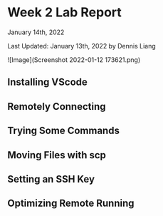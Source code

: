 # Week 2 Lab Report
January 14th, 2022

Last Updated: January 13th, 2022 by Dennis Liang

![Image](Screenshot 2022-01-12 173621.png)

## Installing VScode

## Remotely Connecting

## Trying Some Commands

## Moving Files with scp

## Setting an SSH Key

## Optimizing Remote Running






